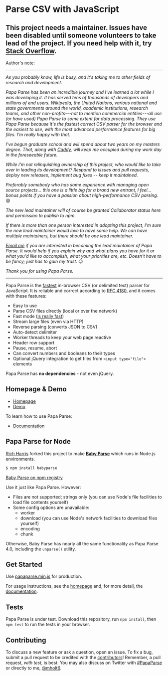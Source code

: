 Parse CSV with JavaScript
========================================

## This project needs a maintainer. Issues have been disabled until someone volunteers to take lead of the project. If you need help with it, try [Stack Overflow](http://stackoverflow.com/questions/tagged/papaparse).

Author's note:

-------------

*As you probably know, life is busy, and it's taking me to other fields of research and development.*

*Papa Parse has been an incredible journey and I've learned a lot while I was developing it. It has served tens of thousands of developers and millions of end users. Wikipedia, the United Nations, various national and state governments around the world, academic institutions, research teams, and other non-profits---not to mention commercial entities---all use (or have used) Papa Parse to some extent for data processing. They use Papa Parse because it's the fastest correct CSV parser for the browser and the easiest to use, with the most advanced performance features for big files. I'm really happy with that.*

*I've begun graduate school and will spend about two years on my masters degree. That, along with [Caddy](https://github.com/mholt/caddy), will keep me occupied during my work day in the foreseeable future.*

*While I'm not relinquishing ownership of this project, who would like to take over in leading its development? Respond to issues and pull requests, deploy new releases, implement bug fixes -- keep it maintained.*

*Preferably somebody who has some experience with managing open source projects... this one is a little big for a brand new entrant, I feel... bonus points if you have a passion about high-performance CSV parsing.* 😄

*The new lead maintainer will of course be granted Collaborator status here and permission to publish to npm.*

*If there is more than one person interested in adopting this project, I'm sure the new lead maintainer would love to have some help. We can have multiple maintainers, but there should be one lead maintainer.*

*[Email me](https://matt.chat) if you are interested in becoming the lead maintainer of Papa Parse. It would help if you explain why and what plans you have for it or what you'd like to accomplish, what your priorities are, etc. Doesn't have to be fancy; just has to gain my trust*. 😉

*Thank you for using Papa Parse.*

-------------



Papa Parse is the [fastest](http://jsperf.com/javascript-csv-parsers/4) in-browser CSV (or delimited text) parser for JavaScript. It is reliable and correct according to [RFC 4180](https://tools.ietf.org/html/rfc4180), and it comes with these features:

- Easy to use
- Parse CSV files directly (local or over the network)
- Fast mode ([is really fast](http://jsperf.com/javascript-csv-parsers/3))
- Stream large files (even via HTTP)
- Reverse parsing (converts JSON to CSV)
- Auto-detect delimiter
- Worker threads to keep your web page reactive
- Header row support
- Pause, resume, abort
- Can convert numbers and booleans to their types
- Optional jQuery integration to get files from `<input type="file">` elements

Papa Parse has **no dependencies** - not even jQuery.


Homepage & Demo
----------------

- [Homepage](http://papaparse.com)
- [Demo](http://papaparse.com/demo)

To learn how to use Papa Parse:

- [Documentation](http://papaparse.com/docs)


Papa Parse for Node
--------------------

[Rich Harris](https://github.com/Rich-Harris) forked this project to make **[Baby Parse](https://github.com/Rich-Harris/BabyParse)** which runs in Node.js environments.

```bash
$ npm install babyparse
```

[Baby Parse on npm registry](https://www.npmjs.org/package/babyparse)

Use it just like Papa Parse. However:

- Files are not supported; strings only (you can use Node's file facilities to load file contents yourself)
- Some config options are unavailable:
	- worker
	- download (you can use Node's network facilities to download files yourself)
	- encoding
	- chunk

Otherwise, Baby Parse has nearly all the same functionality as Papa Parse 4.0, including the `unparse()` utility.


Get Started
-----------

Use [papaparse.min.js](https://github.com/mholt/PapaParse/blob/master/papaparse.min.js) for production.

For usage instructions, see the [homepage](http://papaparse.com) and, for more detail, the [documentation](http://papaparse.com/docs).



Tests
-----

Papa Parse is under test. Download this repository, run `npm install`, then `npm test` to run the tests in your browser.



Contributing
------------

To discuss a new feature or ask a question, open an issue. To fix a bug, submit a pull request to be credited with the [contributors](https://github.com/mholt/PapaParse/graphs/contributors)! Remember, a pull request, *with test*, is best. You may also discuss on Twitter with [#PapaParse](https://twitter.com/search?q=%23PapaParse&src=typd&f=realtime) or directly to me, [@mholt6](https://twitter.com/mholt6).
